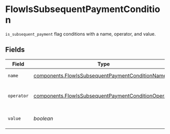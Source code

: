 # FlowIsSubsequentPaymentCondition

`is_subsequent_payment` flag conditions with a name, operator, and value.


## Fields

| Field                                                                                                                      | Type                                                                                                                       | Required                                                                                                                   | Description                                                                                                                | Example                                                                                                                    |
| -------------------------------------------------------------------------------------------------------------------------- | -------------------------------------------------------------------------------------------------------------------------- | -------------------------------------------------------------------------------------------------------------------------- | -------------------------------------------------------------------------------------------------------------------------- | -------------------------------------------------------------------------------------------------------------------------- |
| `name`                                                                                                                     | [components.FlowIsSubsequentPaymentConditionName](../../models/components/flowissubsequentpaymentconditionname.md)         | :heavy_check_mark:                                                                                                         | The type of match made for this rule.                                                                                      | is_subsequent_payment                                                                                                      |
| `operator`                                                                                                                 | [components.FlowIsSubsequentPaymentConditionOperator](../../models/components/flowissubsequentpaymentconditionoperator.md) | :heavy_check_mark:                                                                                                         | The comparison to make on the `is_subsequent_payment` flag `value`.                                                        | equal_to                                                                                                                   |
| `value`                                                                                                                    | *boolean*                                                                                                                  | :heavy_check_mark:                                                                                                         | `is_subsequent_payment` flag value to compare the transaction to.                                                          | true                                                                                                                       |